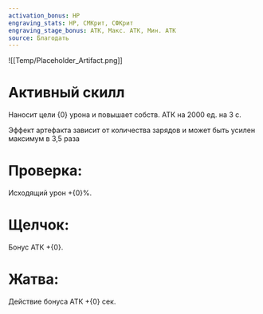 ```yaml
---
activation_bonus: HP
engraving_stats: HP, СМКрит, СФКрит
engraving_stage_bonus: АТК, Макс. АТК, Мин. АТК
source: Благодать
---
```

![[Temp/Placeholder_Artifact.png]]
# Активный скилл
Наносит цели {0} урона и повышает собств. АТК на 2000 ед. на 3 с.

Эффект артефакта зависит от количества зарядов и может быть усилен максимум в 3,5 раза

# Проверка: 
Исходящий урон +{0}%.
# Щелчок: 
Бонус АТК +{0}.
# Жатва: 
Действие бонуса АТК +{0} сек.
